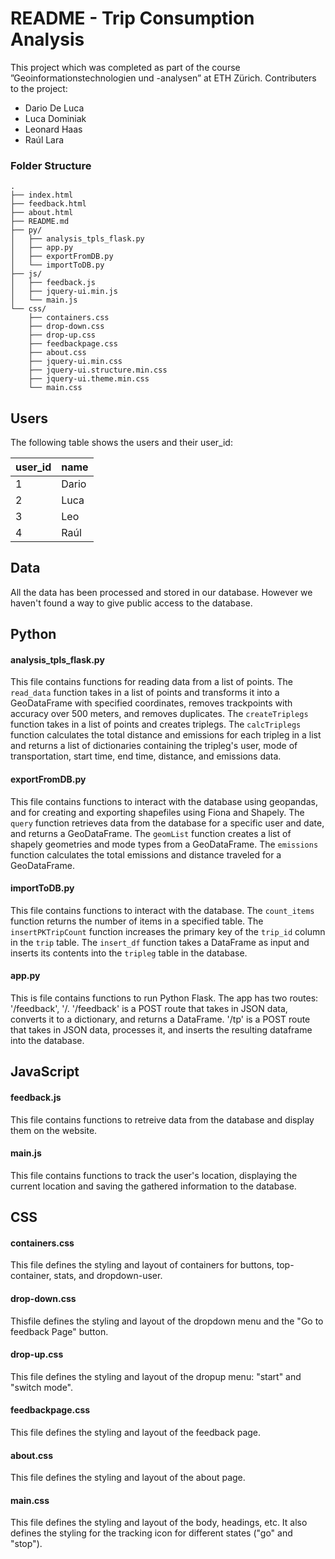 # README - Trip Consumption Analysis

This project which was completed as part of the course ”Geoinformationstechnologien und -analysen” at ETH Zürich.
Contributers to the project:

* Dario De Luca
* Luca Dominiak
* Leonard Haas
* Raúl Lara

### Folder Structure

```
.
├── index.html
├── feedback.html
├── about.html
├── README.md
├── py/
│   ├── analysis_tpls_flask.py
│   ├── app.py
│   ├── exportFromDB.py
│   └── importToDB.py
├── js/
│   ├── feedback.js
│   ├── jquery-ui.min.js
│   └── main.js
└── css/
    ├── containers.css
    ├── drop-down.css
    ├── drop-up.css
    ├── feedbackpage.css
    ├── about.css
    ├── jquery-ui.min.css
    ├── jquery-ui.structure.min.css
    ├── jquery-ui.theme.min.css
    └── main.css
```

## Users

The following table shows the users and their user_id:

| user_id | name |
|---|---|
| 1 | Dario|
| 2 | Luca |
| 3 | Leo |
| 4 | Raúl |

## Data

All the data has been processed and stored in our database. However we haven't found a way to give public access to the database.

## Python

#### analysis_tpls_flask.py

This file contains functions for reading data from a list of points. The `read_data` function takes in a list of points and transforms it into a GeoDataFrame with specified coordinates, removes trackpoints with accuracy over 500 meters, and removes duplicates. The `createTriplegs` function takes in a list of points and creates triplegs. The `calcTriplegs` function calculates the total distance and emissions for each tripleg in a list and returns a list of dictionaries containing the tripleg's user, mode of transportation, start time, end time, distance, and emissions data.

#### exportFromDB.py

This file contains functions to interact with the database using geopandas, and for creating and exporting shapefiles using Fiona and Shapely. The `query` function retrieves data from the database for a specific user and date, and returns a GeoDataFrame. The `geomList` function creates a list of shapely geometries and mode types from a GeoDataFrame. The `emissions` function calculates the total emissions and distance traveled for a GeoDataFrame.

#### importToDB.py

This file contains functions to interact with the database. The `count_items` function returns the number of items in a specified table. The `insertPKTripCount` function increases the primary key of the `trip_id` column in the `trip` table. The `insert_df` function takes a DataFrame as input and inserts its contents into the `tripleg` table in the database.

#### app.py

This is file contains functions to run Python Flask. The app has two routes: '/feedback', '/.
'/feedback' is a POST route that takes in JSON data, converts it to a dictionary, and returns a DataFrame. '/tp' is a POST route that takes in JSON data, processes it, and inserts the resulting dataframe into the database.

## JavaScript

#### feedback.js

This file contains functions to retreive data from the database and display them on the website.

#### main.js

This file contains functions to track the user's location, displaying the current location and saving the gathered information to the database.

## CSS

#### containers.css

This file defines the styling and layout of containers for buttons, top-container, stats, and dropdown-user.

#### drop-down.css

Thisfile defines the styling and layout of the dropdown menu and the "Go to feedback Page" button.

#### drop-up.css

This file defines the styling and layout of the dropup menu: "start" and "switch mode".

#### feedbackpage.css

This file defines the styling and  layout of the feedback page.

#### about.css

This file defines the styling and layout of the about page.

#### main.css

This file defines the styling and layout of the body, headings, etc. It also defines the styling for the tracking icon for different states ("go" and "stop").
